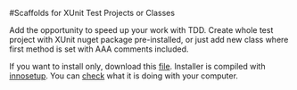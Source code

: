 #Scaffolds for XUnit Test Projects or Classes

Add the opportunity to speed up your work with TDD. Create whole test project with XUnit nuget package pre-installed, or just add new class where first method is set with AAA comments included.

If you want to install only, download this [file](https://github.com/meanin/xunit-scaffolding/blob/master/scaffolds/Output/XUnit%20Test%20Scaffolds%20Installer.exe). Installer is compiled with [innosetup](http://www.jrsoftware.org/isinfo.php). You can [check](https://github.com/meanin/xunit-scaffolding/blob/master/scaffolds/ScaffoldsInstaller.iss) what it is doing with your computer.